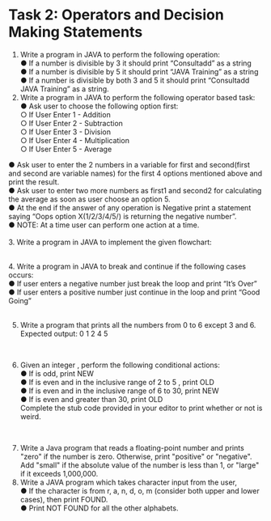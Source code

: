 # Task 2: Operators and Decision Making Statements

1. Write a program in JAVA to perform the following operation:<br>
● If a number is divisible by 3 it should print “Consultadd” as a string<br>
● If a number is divisible by 5 it should print “JAVA Training” as a string<br>
● If a number is divisible by both 3 and 5 it should print “Consultadd JAVA Training” as a string.<br>
2. Write a program in JAVA to perform the following operator based task:
● Ask user to choose the following option first:<br>
○ If User Enter 1 - Addition<br>
○ If User Enter 2 - Subtraction<br>
○ If User Enter 3 - Division<br>
○ If User Enter 4 - Multiplication<br>
○ If User Enter 5 - Average<br>
 
● Ask user to enter the 2 numbers in a variable for first and second(first and second are variable names) for the first 4 options mentioned above and print the result.<br>
● Ask user to enter two more numbers as first1 and second2 for calculating the average as soon as user choose an option 5.<br>
● At the end if the answer of any operation is Negative print a statement saying “Oops option X(1/2/3/4/5/) is returning the negative number”.<br>
● NOTE: At a time user can perform one action at a time.<br>
<br>
3. Write a program in JAVA to implement the given flowchart:<br>


<br>
4. Write a program in JAVA to break and continue if the following cases occurs:<br>
● If user enters a negative number just break the loop and print “It’s Over”<br>
● If user enters a positive number just continue in the loop and print “Good Going”<br>
<br>
 
5. Write a program that prints all the numbers from 0 to 6 except 3 and 6.<br>
Expected output: 0 1 2 4 5<br>
<br>

6. Given an integer , perform the following conditional actions:<br>
● If is odd, print NEW<br>
● If is even and in the inclusive range of 2 to 5 , print OLD<br>
● If is even and in the inclusive range of 6 to 30, print NEW<br>
● If is even and greater than 30, print OLD<br>
Complete the stub code provided in your editor to print whether or not is weird.<br>
<br>

7. Write a Java program that reads a floating-point number and prints "zero" if the number is zero. Otherwise, print "positive" or "negative". Add "small" if the absolute value of the number is less than 1, or "large" if it exceeds 1,000,000.<br>
8. Write a JAVA program which takes character input from the user,<br>
● If the character is from r, a, n, d, o, m (consider both upper and lower cases), then print FOUND.<br>
● Print NOT FOUND for all the other alphabets.<br>
